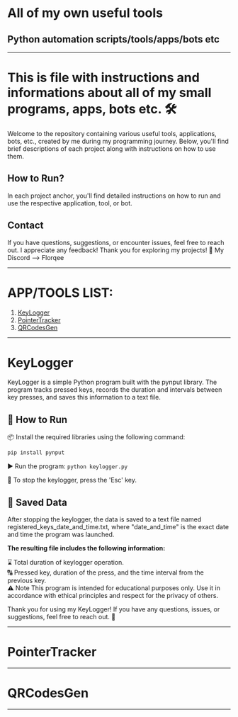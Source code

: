 # All of my own useful tools
## **Python automation scripts/tools/apps/bots etc**
------------------------------------------------------------------------------------------------------------------------

# This is file with instructions and informations about all of my small programs, apps, bots etc. 🛠️

Welcome to the repository containing various useful tools, applications, bots, etc., created by me during my programming journey. Below, you'll find brief descriptions of each project along with instructions on how to use them.

## How to Run?

In each project anchor, you'll find detailed instructions on how to run and use the respective application, tool, or bot.

## Contact

If you have questions, suggestions, or encounter issues, feel free to reach out. I appreciate any feedback!
Thank you for exploring my projects! 🚀 My Discord --> Florqee

------------------------------------------------------------------------------------------------------------------------

# **APP/TOOLS LIST:**
 1. [KeyLogger](#KeyLogger)
 2. [PointerTracker](#PointerTracker)
 3. [QRCodesGen](#QRCodesGen)

------------------------------------------------------------------------------------------------------------------------


# KeyLogger

KeyLogger is a simple Python program built with the pynput library. The program tracks pressed keys, records the duration and intervals between key presses, and saves this information to a text file.

## 🚀 How to Run

📦 Install the required libraries using the following command:
   ```bash
   pip install pynput
   ```

▶️ Run the program:
    ```
    python keylogger.py
    ```

🛑 To stop the keylogger, press the 'Esc' key.


## 📑 **Saved Data**
After stopping the keylogger, the data is saved to a text file named registered_keys_date_and_time.txt, where "date_and_time" is the exact date and time the program was launched.

**The resulting file includes the following information:**

⌛ Total duration of keylogger operation. <br>
🔠 Pressed key, duration of the press, and the time interval from the previous key.<br>
⚠️ Note
This program is intended for educational purposes only. Use it in accordance with ethical principles and respect for the privacy of others.

Thank you for using my KeyLogger! If you have any questions, issues, or suggestions, feel free to reach out. 💌

------------------------------------------------------------------------------------------------------------------------

# PointerTracker


------------------------------------------------------------------------------------------------------------------------

# QRCodesGen


------------------------------------------------------------------------------------------------------------------------
